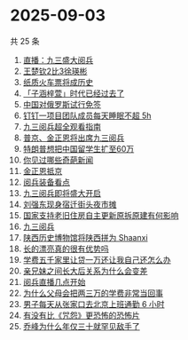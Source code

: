 # 2025-09-03

共 25 条

<!-- BEGIN ZHIHUSEARCH -->
<!-- 最后更新时间 Wed Sep 03 2025 09:13:33 GMT+0800 (China Standard Time) -->

1. [直播：九三盛大阅兵](https://www.zhihu.com/search?q=%E7%9B%B4%E6%92%AD%EF%BC%9A%E4%B9%9D%E4%B8%89%E7%9B%9B%E5%A4%A7%E9%98%85%E5%85%B5)
1. [王楚钦2比3徐瑛彬](https://www.zhihu.com/search?q=%E7%8E%8B%E6%A5%9A%E9%92%A62%E6%AF%943%E5%BE%90%E7%91%9B%E5%BD%AC)
1. [纸质火车票将成历史](https://www.zhihu.com/search?q=%E7%BA%B8%E8%B4%A8%E7%81%AB%E8%BD%A6%E7%A5%A8%E5%B0%86%E6%88%90%E5%8E%86%E5%8F%B2)
1. [「子涵梓萱」时代已经过去了](https://www.zhihu.com/search?q=%E3%80%8C%E5%AD%90%E6%B6%B5%E6%A2%93%E8%90%B1%E3%80%8D%E6%97%B6%E4%BB%A3%E5%B7%B2%E7%BB%8F%E8%BF%87%E5%8E%BB%E4%BA%86)
1. [中国对俄罗斯试行免签](https://www.zhihu.com/search?q=%E4%B8%AD%E5%9B%BD%E5%AF%B9%E4%BF%84%E7%BD%97%E6%96%AF%E8%AF%95%E8%A1%8C%E5%85%8D%E7%AD%BE)
1. [钉钉一项目团队成员每天睡眠不超 5h](https://www.zhihu.com/search?q=%E9%92%89%E9%92%89%E4%B8%80%E9%A1%B9%E7%9B%AE%E5%9B%A2%E9%98%9F%E6%88%90%E5%91%98%E6%AF%8F%E5%A4%A9%E7%9D%A1%E7%9C%A0%E4%B8%8D%E8%B6%85%205h)
1. [九三阅兵超全观看指南](https://www.zhihu.com/search?q=%E4%B9%9D%E4%B8%89%E9%98%85%E5%85%B5%E8%B6%85%E5%85%A8%E8%A7%82%E7%9C%8B%E6%8C%87%E5%8D%97)
1. [普京、金正恩将出席九三阅兵](https://www.zhihu.com/search?q=%E6%99%AE%E4%BA%AC%E3%80%81%E9%87%91%E6%AD%A3%E6%81%A9%E5%B0%86%E5%87%BA%E5%B8%AD%E4%B9%9D%E4%B8%89%E9%98%85%E5%85%B5)
1. [特朗普想把中国留学生扩至60万](https://www.zhihu.com/search?q=%E7%89%B9%E6%9C%97%E6%99%AE%E6%83%B3%E6%8A%8A%E4%B8%AD%E5%9B%BD%E7%95%99%E5%AD%A6%E7%94%9F%E6%89%A9%E8%87%B360%E4%B8%87)
1. [你见过哪些奇葩新闻](https://www.zhihu.com/search?q=%E4%BD%A0%E8%A7%81%E8%BF%87%E5%93%AA%E4%BA%9B%E5%A5%87%E8%91%A9%E6%96%B0%E9%97%BB)
1. [金正恩抵京](https://www.zhihu.com/search?q=%E9%87%91%E6%AD%A3%E6%81%A9%E6%8A%B5%E4%BA%AC)
1. [阅兵装备看点](https://www.zhihu.com/search?q=%E9%98%85%E5%85%B5%E8%A3%85%E5%A4%87%E7%9C%8B%E7%82%B9)
1. [九三阅兵即将盛大开启](https://www.zhihu.com/search?q=%E4%B9%9D%E4%B8%89%E9%98%85%E5%85%B5%E5%8D%B3%E5%B0%86%E7%9B%9B%E5%A4%A7%E5%BC%80%E5%90%AF)
1. [刘强东现身宿迁街头夜市摊](https://www.zhihu.com/search?q=%E5%88%98%E5%BC%BA%E4%B8%9C%E7%8E%B0%E8%BA%AB%E5%AE%BF%E8%BF%81%E8%A1%97%E5%A4%B4%E5%A4%9C%E5%B8%82%E6%91%8A)
1. [国家支持老旧住房自主更新原拆原建有何影响](https://www.zhihu.com/search?q=%E5%9B%BD%E5%AE%B6%E6%94%AF%E6%8C%81%E8%80%81%E6%97%A7%E4%BD%8F%E6%88%BF%E8%87%AA%E4%B8%BB%E6%9B%B4%E6%96%B0%E5%8E%9F%E6%8B%86%E5%8E%9F%E5%BB%BA%E6%9C%89%E4%BD%95%E5%BD%B1%E5%93%8D)
1. [九三阅兵](https://www.zhihu.com/search?q=%E4%B9%9D%E4%B8%89%E9%98%85%E5%85%B5)
1. [陕西历史博物馆将陕西拼为 Shaanxi](https://www.zhihu.com/search?q=%E9%99%95%E8%A5%BF%E5%8E%86%E5%8F%B2%E5%8D%9A%E7%89%A9%E9%A6%86%E5%B0%86%E9%99%95%E8%A5%BF%E6%8B%BC%E4%B8%BA%20Shaanxi)
1. [长的漂亮真的很有优势吗](https://www.zhihu.com/search?q=%E9%95%BF%E7%9A%84%E6%BC%82%E4%BA%AE%E7%9C%9F%E7%9A%84%E5%BE%88%E6%9C%89%E4%BC%98%E5%8A%BF%E5%90%97)
1. [学费五千家里让贷一万还让我自己还怎么办](https://www.zhihu.com/search?q=%E5%AD%A6%E8%B4%B9%E4%BA%94%E5%8D%83%E5%AE%B6%E9%87%8C%E8%AE%A9%E8%B4%B7%E4%B8%80%E4%B8%87%E8%BF%98%E8%AE%A9%E6%88%91%E8%87%AA%E5%B7%B1%E8%BF%98%E6%80%8E%E4%B9%88%E5%8A%9E)
1. [亲兄妹之间长大后关系为什么会变差](https://www.zhihu.com/search?q=%E4%BA%B2%E5%85%84%E5%A6%B9%E4%B9%8B%E9%97%B4%E9%95%BF%E5%A4%A7%E5%90%8E%E5%85%B3%E7%B3%BB%E4%B8%BA%E4%BB%80%E4%B9%88%E4%BC%9A%E5%8F%98%E5%B7%AE)
1. [阅兵直播几点开始](https://www.zhihu.com/search?q=%E9%98%85%E5%85%B5%E7%9B%B4%E6%92%AD%E5%87%A0%E7%82%B9%E5%BC%80%E5%A7%8B)
1. [为什么父母会把两三万的学费非常当回事](https://www.zhihu.com/search?q=%E4%B8%BA%E4%BB%80%E4%B9%88%E7%88%B6%E6%AF%8D%E4%BC%9A%E6%8A%8A%E4%B8%A4%E4%B8%89%E4%B8%87%E7%9A%84%E5%AD%A6%E8%B4%B9%E9%9D%9E%E5%B8%B8%E5%BD%93%E5%9B%9E%E4%BA%8B)
1. [男子每天从张家口去北京上班通勤 6 小时](https://www.zhihu.com/search?q=%E7%94%B7%E5%AD%90%E6%AF%8F%E5%A4%A9%E4%BB%8E%E5%BC%A0%E5%AE%B6%E5%8F%A3%E5%8E%BB%E5%8C%97%E4%BA%AC%E4%B8%8A%E7%8F%AD%E9%80%9A%E5%8B%A4%206%20%E5%B0%8F%E6%97%B6)
1. [有没有比《咒怨》更恐怖的恐怖片](https://www.zhihu.com/search?q=%E6%9C%89%E6%B2%A1%E6%9C%89%E6%AF%94%E3%80%8A%E5%92%92%E6%80%A8%E3%80%8B%E6%9B%B4%E6%81%90%E6%80%96%E7%9A%84%E6%81%90%E6%80%96%E7%89%87)
1. [乔峰为什么年仅三十就罕见敌手了](https://www.zhihu.com/search?q=%E4%B9%94%E5%B3%B0%E4%B8%BA%E4%BB%80%E4%B9%88%E5%B9%B4%E4%BB%85%E4%B8%89%E5%8D%81%E5%B0%B1%E7%BD%95%E8%A7%81%E6%95%8C%E6%89%8B%E4%BA%86)

<!-- END ZHIHUSEARCH -->
